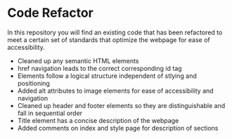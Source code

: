 # Code Refactor

In this repository you will find an existing code that has been refactored to meet a certain set of standards that optimize the webpage for ease of accessibility.

- Cleaned up any semantic  HTML elements
- href navigation leads to the correct corresponding id tag
- Elements follow a logical structure independent of stlying and positioning
- Added alt attributes to image elements for ease of accessibility and navigation
- Cleaned up header and footer elements so they are distinguishable and fall in sequential order
- Title element has a concise description of the webpage
- Added comments on index and style page for description of sections

